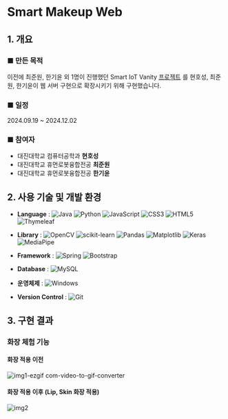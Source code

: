 # Smart Makeup Web
## 1. 개요

### ■ 만든 목적
 이전에 최준원, 한기윤 외 1명이 진행했던 Smart IoT Vanity [프로젝트](https://github.com/zecube/Smart_Makeup) 를 현호성, 최준원, 한기윤이 웹 서버 구현으로 확장시키기 위해 구현했습니다.


### ■ 일정
2024.09.19 ~ 2024.12.02

### ■ 참여자
- 대진대학교 컴퓨터공학과 **현호성**
- 대진대학교 휴먼로봇융합전공 **최준원**
- 대진대학교 휴먼로봇융합전공 **한기윤**

## 2. 사용 기술 및 개발 환경
- **Language** :
![Java](https://img.shields.io/badge/java-%23ED8B00.svg?style=for-the-badge&logo=openjdk&logoColor=white)
![Python](https://img.shields.io/badge/python-3670A0?style=for-the-badge&logo=python&logoColor=ffdd54)
![JavaScript](https://img.shields.io/badge/javascript-%23323330.svg?style=for-the-badge&logo=javascript&logoColor=%23F7DF1E)
![CSS3](https://img.shields.io/badge/css3-%231572B6.svg?style=for-the-badge&logo=css3&logoColor=white)
![HTML5](https://img.shields.io/badge/html5-%23E34F26.svg?style=for-the-badge&logo=html5&logoColor=white)
![Thymeleaf](https://img.shields.io/badge/Thymeleaf-%23005C0F.svg?style=for-the-badge&logo=Thymeleaf&logoColor=white)

- **Library** :
![OpenCV](https://img.shields.io/badge/opencv-%23white.svg?style=for-the-badge&logo=opencv&logoColor=white)
![scikit-learn](https://img.shields.io/badge/scikit--learn-%23F7931E.svg?style=for-the-badge&logo=scikit-learn&logoColor=white)
![Pandas](https://img.shields.io/badge/pandas-%23150458.svg?style=for-the-badge&logo=pandas&logoColor=white)
![Matplotlib](https://img.shields.io/badge/Matplotlib-%23ffffff.svg?style=for-the-badge&logo=Matplotlib&logoColor=black)
![Keras](https://img.shields.io/badge/Keras-%23D00000.svg?style=for-the-badge&logo=Keras&logoColor=white)
![MediaPipe](https://img.shields.io/badge/MediaPipe-%23150458.svg?style=for-the-badge&logo=MediaPipe&logoColor=white)

- **Framework** :
![Spring](https://img.shields.io/badge/spring-%236DB33F.svg?style=for-the-badge&logo=spring&logoColor=white)
![Bootstrap](https://img.shields.io/badge/bootstrap-%238511FA.svg?style=for-the-badge&logo=bootstrap&logoColor=white)

- **Database** :
![MySQL](https://img.shields.io/badge/mysql-4479A1.svg?style=for-the-badge&logo=mysql&logoColor=white)

- **운영체제** :
![Windows](https://img.shields.io/badge/Windows-0078D6?style=for-the-badge&logo=windows&logoColor=white)

- **Version Control** :
![Git](https://img.shields.io/badge/git-%23F05033.svg?style=for-the-badge&logo=git&logoColor=white)


## 3. 구현 결과

### 화장 체험 기능
#### 화장 적용 이전
![img1-ezgif com-video-to-gif-converter](https://github.com/user-attachments/assets/9f092bbd-3b57-4c54-a694-693da9d73796)

#### 화장 적용 이후 (Lip, Skin 화장 적용)
![img2](https://github.com/user-attachments/assets/242802af-64bc-4185-bf77-341155ce2440)



<!--
목차
- 프로젝트 개요
    - 프로젝트 이름
    - 프로젝트 개발 구성임
    - 개발 환경 및 기술
- 서비스 개요
    - 시장 환경
    - 서비스 목적
- ~~의 주요 서비스 및 기능
    - xxx 기능
    - yyy 기능
- 설계(요구분석 및 설계)
    - class 다이어그램
    - 유스케이스다이어그램
    - 데이터베이스 ERD
    - UI 디자인
- 회고(Retrospective)
    - 성과 평가
    - 협업
    - 지속적 개선

소프트웨어 관리
1. 지표
2. 측정 (지표보다 못한것, 지표보다 넘은것, 지표랑 맞는거)

예 키 180에 적정 몸무게가 75kg이라면 75가 지표이다. 몸무게가 60이면 벌크업, 몸무게가 80이면 다이어트를 해야한다. 이것을 관리라 한다.
-->

